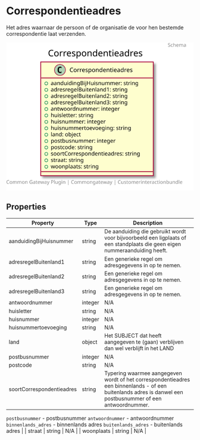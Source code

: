 # Correspondentieadres

Het adres waarnaar de persoon of de organisatie de voor hen bestemde correspondentie laat verzenden.

![Class Diagram](docs/schema/klant.correspondentieadres.svg)

## Properties

| Property | Type | Description |
|----------|------|-------------|
| aanduidingBijHuisnummer | string | De aanduiding die gebruikt wordt voor bijvoorbeeld een ligplaats of een standplaats die geen eigen nummeraanduiding heeft. |
| adresregelBuitenland1 | string | Een generieke regel om adresgegevens in op te nemen. |
| adresregelBuitenland2 | string | Een generieke regel om adresgegevens in op te nemen. |
| adresregelBuitenland3 | string | Een generieke regel om adresgegevens in op te nemen. |
| antwoordnummer | integer | N/A |
| huisletter | string | N/A |
| huisnummer | integer | N/A |
| huisnummertoevoeging | string | N/A |
| land | object | Het SUBJECT dat heeft aangegeven te (gaan) verblijven dan wel verblijft in het LAND |
| postbusnummer | integer | N/A |
| postcode | string | N/A |
| soortCorrespondentieadres | string | Typering waarmee aangegeven wordt of het correspondentieadres een binnenlands - of een buitenlands adres is danwel een postbusnummer of een antwoordnummer.

`postbusnummer` - postbusnummer
`antwoordnummer` - antwoordnummer
`binnenlands_adres` - binnenlands adres
`buitenlands_adres` - buitenlands adres |
| straat | string | N/A |
| woonplaats | string | N/A |
